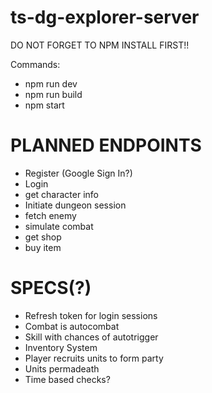 # ts-dg-explorer-server
DO NOT FORGET TO NPM INSTALL FIRST!!

Commands:
- npm run dev
- npm run build
- npm start

# PLANNED ENDPOINTS
- Register (Google Sign In?)
- Login
- get character info
- Initiate dungeon session
- fetch enemy
- simulate combat
- get shop
- buy item

# SPECS(?)
- Refresh token for login sessions
- Combat is autocombat 
- Skill with chances of autotrigger
- Inventory System
- Player recruits units to form party
- Units permadeath
- Time based checks?